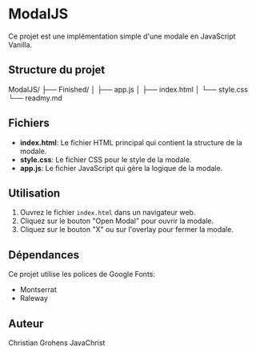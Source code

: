 # ModalJS

Ce projet est une implémentation simple d'une modale en JavaScript Vanilla.

## Structure du projet

ModalJS/ ├── Finished/ │ ├── app.js │ ├── index.html │ └── style.css └── readmy.md


## Fichiers

- **index.html**: Le fichier HTML principal qui contient la structure de la modale.
- **style.css**: Le fichier CSS pour le style de la modale.
- **app.js**: Le fichier JavaScript qui gère la logique de la modale.

## Utilisation

1. Ouvrez le fichier `index.html` dans un navigateur web.
2. Cliquez sur le bouton "Open Modal" pour ouvrir la modale.
3. Cliquez sur le bouton "X" ou sur l'overlay pour fermer la modale.

## Dépendances

Ce projet utilise les polices de Google Fonts:
- Montserrat
- Raleway

## Auteur

Christian Grohens JavaChrist

